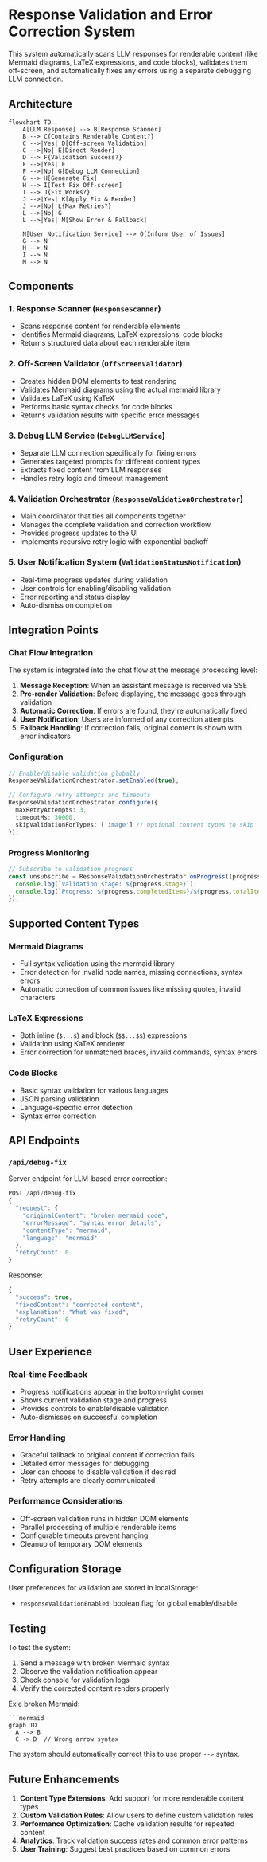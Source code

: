 # Response Validation and Error Correction System

This system automatically scans LLM responses for renderable content (like Mermaid diagrams, LaTeX expressions, and code blocks), validates them off-screen, and automatically fixes any errors using a separate debugging LLM connection.

## Architecture

```mermaid
flowchart TD
    A[LLM Response] --> B[Response Scanner]
    B --> C{Contains Renderable Content?}
    C -->|Yes| D[Off-screen Validation]
    C -->|No| E[Direct Render]
    D --> F{Validation Success?}
    F -->|Yes| E
    F -->|No| G[Debug LLM Connection]
    G --> H[Generate Fix]
    H --> I[Test Fix Off-screen]
    I --> J{Fix Works?}
    J -->|Yes| K[Apply Fix & Render]
    J -->|No| L{Max Retries?}
    L -->|No| G
    L -->|Yes| M[Show Error & Fallback]
    
    N[User Notification Service] --> O[Inform User of Issues]
    G --> N
    H --> N
    I --> N
    M --> N
```

## Components

### 1. Response Scanner (`ResponseScanner`)
- Scans response content for renderable elements
- Identifies Mermaid diagrams, LaTeX expressions, code blocks
- Returns structured data about each renderable item

### 2. Off-Screen Validator (`OffScreenValidator`)
- Creates hidden DOM elements to test rendering
- Validates Mermaid diagrams using the actual mermaid library
- Validates LaTeX using KaTeX
- Performs basic syntax checks for code blocks
- Returns validation results with specific error messages

### 3. Debug LLM Service (`DebugLLMService`)
- Separate LLM connection specifically for fixing errors
- Generates targeted prompts for different content types
- Extracts fixed content from LLM responses
- Handles retry logic and timeout management

### 4. Validation Orchestrator (`ResponseValidationOrchestrator`)
- Main coordinator that ties all components together
- Manages the complete validation and correction workflow
- Provides progress updates to the UI
- Implements recursive retry logic with exponential backoff

### 5. User Notification System (`ValidationStatusNotification`)
- Real-time progress updates during validation
- User controls for enabling/disabling validation
- Error reporting and status display
- Auto-dismiss on completion

## Integration Points

### Chat Flow Integration
The system is integrated into the chat flow at the message processing level:

1. **Message Reception**: When an assistant message is received via SSE
2. **Pre-render Validation**: Before displaying, the message goes through validation
3. **Automatic Correction**: If errors are found, they're automatically fixed
4. **User Notification**: Users are informed of any correction attempts
5. **Fallback Handling**: If correction fails, original content is shown with error indicators

### Configuration
```typescript
// Enable/disable validation globally
ResponseValidationOrchestrator.setEnabled(true);

// Configure retry attempts and timeouts
ResponseValidationOrchestrator.configure({
  maxRetryAttempts: 3,
  timeoutMs: 30000,
  skipValidationForTypes: ['image'] // Optional content types to skip
});
```

### Progress Monitoring
```typescript
// Subscribe to validation progress
const unsubscribe = ResponseValidationOrchestrator.onProgress((progress) => {
  console.log(`Validation stage: ${progress.stage}`);
  console.log(`Progress: ${progress.completedItems}/${progress.totalItems}`);
});
```

## Supported Content Types

### Mermaid Diagrams
- Full syntax validation using the mermaid library
- Error detection for invalid node names, missing connections, syntax errors
- Automatic correction of common issues like missing quotes, invalid characters

### LaTeX Expressions
- Both inline (`$...$`) and block (`$$...$$`) expressions
- Validation using KaTeX renderer
- Error correction for unmatched braces, invalid commands, syntax errors

### Code Blocks
- Basic syntax validation for various languages
- JSON parsing validation
- Language-specific error detection
- Syntax error correction

## API Endpoints

### `/api/debug-fix`
Server endpoint for LLM-based error correction:

```typescript
POST /api/debug-fix
{
  "request": {
    "originalContent": "broken mermaid code",
    "errorMessage": "syntax error details",
    "contentType": "mermaid",
    "language": "mermaid"
  },
  "retryCount": 0
}
```

Response:
```typescript
{
  "success": true,
  "fixedContent": "corrected content",
  "explanation": "What was fixed",
  "retryCount": 0
}
```

## User Experience

### Real-time Feedback
- Progress notifications appear in the bottom-right corner
- Shows current validation stage and progress
- Provides controls to enable/disable validation
- Auto-dismisses on successful completion

### Error Handling
- Graceful fallback to original content if correction fails
- Detailed error messages for debugging
- User can choose to disable validation if desired
- Retry attempts are clearly communicated

### Performance Considerations
- Off-screen validation runs in hidden DOM elements
- Parallel processing of multiple renderable items
- Configurable timeouts prevent hanging
- Cleanup of temporary DOM elements

## Configuration Storage
User preferences for validation are stored in localStorage:
- `responseValidationEnabled`: boolean flag for global enable/disable

## Testing

To test the system:

1. Send a message with broken Mermaid syntax
2. Observe the validation notification appear
3. Check console for validation logs
4. Verify the corrected content renders properly

Exle broken Mermaid:
```
```mermaid
graph TD
  A --> B
  C -> D  // Wrong arrow syntax
```

The system should automatically correct this to use proper `-->` syntax.

## Future Enhancements

1. **Content Type Extensions**: Add support for more renderable content types
2. **Custom Validation Rules**: Allow users to define custom validation rules
3. **Performance Optimization**: Cache validation results for repeated content
4. **Analytics**: Track validation success rates and common error patterns
5. **User Training**: Suggest best practices based on common errors
